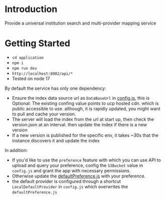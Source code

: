 # Introduction 
Provide a universal institution search and multi-provider mapping service

# Getting Started
- `cd application`
- `npm i`
- `npm run dev`
- `http://localhost:8082/api/*`
- Tested on node 17

By default the service has only one dependency: 
- Ensure the index data source url as `DataBaseUrl` in [config.js](./application/server/config.js), this is Optional:
  The existing confing value points to ucp hosted cdn. which is public accessible to use. although, it is rapidly updated, you might want to pull and cache your version.
- The server will load the index from the url at start up, then check the version.json at an interval. then update the index if there is a new version
- If a new version is published for the specific env, it takes ~30s that the instance discovers it and update the index  

In addition:
- If you'd like to use the `preference` feature with which you can use API to upload and query your preference, config the `S3Bucket` value in `config.js` and grant the app with necessary permissions.
- Otherwise update the [defaultPreference.js](./application/server/defaultPreference.js) with your preference. 
- the default provider is configured through a shortcut `LocalDefaultProvider` in `config.js` which overwrites the `defaultPreference.js`
